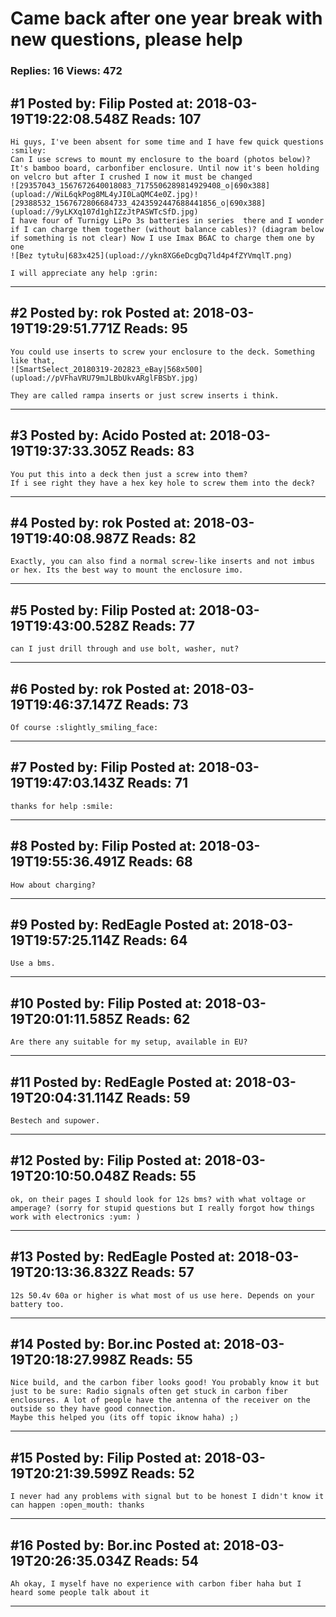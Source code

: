 # Came back after one year break with new questions, please help

### Replies: 16 Views: 472

## \#1 Posted by: Filip Posted at: 2018-03-19T19:22:08.548Z Reads: 107

```
Hi guys, I've been absent for some time and I have few quick questions :smiley:
Can I use screws to mount my enclosure to the board (photos below)? It's bamboo board, carbonfiber enclosure. Until now it's been holding on velcro but after I crushed I now it must be changed
![29357043_1567672640018083_7175506289814929408_o|690x388](upload://WiL6qkPog8ML4yJI0LaQMC4e0Z.jpg)![29388532_1567672806684733_4243592447688441856_o|690x388](upload://9yLKXq107d1ghIZzJtPASWTcSfD.jpg)
I have four of Turnigy LiPo 3s batteries in series  there and I wonder if I can charge them together (without balance cables)? (diagram below if something is not clear) Now I use Imax B6AC to charge them one by one
![Bez tytułu|683x425](upload://ykn8XG6eDcgDq7ld4p4fZYVmqlT.png)

I will appreciate any help :grin:
```

---
## \#2 Posted by: rok Posted at: 2018-03-19T19:29:51.771Z Reads: 95

```
You could use inserts to screw your enclosure to the deck. Something like that,
![SmartSelect_20180319-202823_eBay|568x500](upload://pVFhaVRU79mJLBbUkvARglFBSbY.jpg)

They are called rampa inserts or just screw inserts i think.
```

---
## \#3 Posted by: Acido Posted at: 2018-03-19T19:37:33.305Z Reads: 83

```
You put this into a deck then just a screw into them?
If i see right they have a hex key hole to screw them into the deck?
```

---
## \#4 Posted by: rok Posted at: 2018-03-19T19:40:08.987Z Reads: 82

```
Exactly, you can also find a normal screw-like inserts and not imbus or hex. Its the best way to mount the enclosure imo.
```

---
## \#5 Posted by: Filip Posted at: 2018-03-19T19:43:00.528Z Reads: 77

```
can I just drill through and use bolt, washer, nut?
```

---
## \#6 Posted by: rok Posted at: 2018-03-19T19:46:37.147Z Reads: 73

```
Of course :slightly_smiling_face:
```

---
## \#7 Posted by: Filip Posted at: 2018-03-19T19:47:03.143Z Reads: 71

```
thanks for help :smile:
```

---
## \#8 Posted by: Filip Posted at: 2018-03-19T19:55:36.491Z Reads: 68

```
How about charging?
```

---
## \#9 Posted by: RedEagle Posted at: 2018-03-19T19:57:25.114Z Reads: 64

```
Use a bms.
```

---
## \#10 Posted by: Filip Posted at: 2018-03-19T20:01:11.585Z Reads: 62

```
Are there any suitable for my setup, available in EU?
```

---
## \#11 Posted by: RedEagle Posted at: 2018-03-19T20:04:31.114Z Reads: 59

```
Bestech and supower.
```

---
## \#12 Posted by: Filip Posted at: 2018-03-19T20:10:50.048Z Reads: 55

```
ok, on their pages I should look for 12s bms? with what voltage or amperage? (sorry for stupid questions but I really forgot how things work with electronics :yum: )
```

---
## \#13 Posted by: RedEagle Posted at: 2018-03-19T20:13:36.832Z Reads: 57

```
12s 50.4v 60a or higher is what most of us use here. Depends on your battery too.
```

---
## \#14 Posted by: Bor.inc Posted at: 2018-03-19T20:18:27.998Z Reads: 55

```
Nice build, and the carbon fiber looks good! You probably know it but just to be sure: Radio signals often get stuck in carbon fiber enclosures. A lot of people have the antenna of the receiver on the outside so they have good connection. 
Maybe this helped you (its off topic iknow haha) ;)
```

---
## \#15 Posted by: Filip Posted at: 2018-03-19T20:21:39.599Z Reads: 52

```
I never had any problems with signal but to be honest I didn't know it can happen :open_mouth: thanks
```

---
## \#16 Posted by: Bor.inc Posted at: 2018-03-19T20:26:35.034Z Reads: 54

```
Ah okay, I myself have no experience with carbon fiber haha but I heard some people talk about it
```

---

